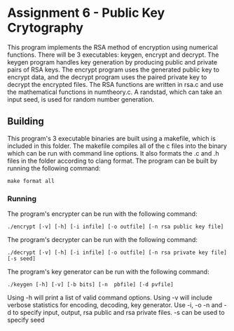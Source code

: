 # Assignment 6 - Public Key Crytography

This program implements the RSA method of encryption using numerical functions. There will be 3 executables: keygen, encrypt and decrypt. The keygen program handles key generation by producing public and private pairs of RSA keys. The encrypt program uses the generated public key to encrypt data, and the decrypt program uses the paired private key to decrypt the encrypted files. The RSA functions are written in rsa.c and use the mathematical functions in numtheory.c. A randstad, which can take an input seed, is used for random number generation.

## Building

This program's 3 executable binaries are built using a makefile, which is included in this folder. The makefile compiles all of the c files into the binary which can be run with command line options. It also formats the .c and .h files in the folder according to clang format. The program can be built by running the following command:

```
make format all
```

### Running

The program's encrypter can be run with the following command:

```
./encrypt [-v] [-h] [-i infile] [-o outfile] [-n rsa public key file]
```

The program's decrypter can be run with the following command:

```
./decrypt [-v] [-h] [-i infile] [-o outfile] [-n rsa private key file] [-s seed]
```

The program's key generator can be run with the following command:

```
./keygen [-h] [-v] [-b bits] [-n  pbfile] [-d pvfile]
```

Using -h will print a list of valid command options. Using -v will include verbose statistics for encoding, decoding, key generator. Use -i, -o -n and -d to specify input, output, rsa public and rsa private files. -s can be used to specify seed


